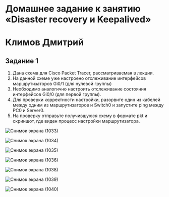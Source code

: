 # Домашнее задание к занятию «Disaster recovery и Keepalived»

# Климов Дмитрий

## Задание 1
 1. Дана схема для Cisco Packet Tracer, рассматриваемая в лекции.
 2. На данной схеме уже настроено отслеживание интерфейсов маршрутизаторов Gi0/1 (для нулевой группы)
 3. Необходимо аналогично настроить отслеживание состояния интерфейсов Gi0/0 (для первой группы).
 4. Для проверки корректности настройки, разорвите один из кабелей между одним из маршрутизаторов и Switch0 и запустите ping между PC0 и Server0.
 5. На проверку отправьте получившуюся схему в формате pkt и скриншот, где виден процесс настройки маршрутизатора.

![Снимок экрана (1033)](https://github.com/user-attachments/assets/873b7382-d7fb-4d04-bee5-03a8373b0a38)

![Снимок экрана (1034)](https://github.com/user-attachments/assets/de835eec-a472-4189-9a0c-17c8118a07d0)

![Снимок экрана (1035)](https://github.com/user-attachments/assets/e0fb4706-f417-44b7-ace7-f2da031bcc5a)

![Снимок экрана (1036)](https://github.com/user-attachments/assets/f0907531-0f71-4482-bdc9-f31e684e2d2b)

![Снимок экрана (1038)](https://github.com/user-attachments/assets/b5616cbc-0deb-4735-a9ba-c1ef58598f5c)

![Снимок экрана (1039)](https://github.com/user-attachments/assets/c96e66de-d67a-4214-a3e1-07685cfdb13e)

![Снимок экрана (1040)](https://github.com/user-attachments/assets/9fe4ed34-fec1-43fc-83f3-afe5f660ad92)



